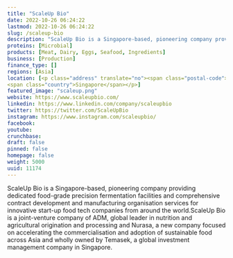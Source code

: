 ```yaml
---
title: "ScaleUp Bio"
date: 2022-10-26 06:24:22
lastmod: 2022-10-26 06:24:22
slug: /scaleup-bio
description: "ScaleUp Bio is a Singapore-based, pioneering company providing dedicated food-grade precision fermentation facilities and comprehensive contract development and manufacturing organisation services for innovative start-up food tech companies from around the world.ScaleUp Bio is a joint-venture company of ADM, global leader in nutrition and agricultural origination and processing and Nurasa, a new company focused on accelerating the commercialisation and adoption of sustainable food across Asia and wholly owned by Temasek, a global investment management company in Singapore."
proteins: [Microbial]
products: [Meat, Dairy, Eggs, Seafood, Ingredients]
business: [Production]
finance_type: []
regions: [Asia]
location: [<p class="address" translate="no"><span class="postal-code">858877</span><br>
<span class="country">Singapore</span></p>]
featured_image: "scaleup.png"
website: https://www.scaleupbio.com/
linkedin: https://www.linkedin.com/company/scaleupbio
twitter: https://twitter.com/ScaleUpBio
instagram: https://www.instagram.com/scaleupbio/
facebook: 
youtube: 
crunchbase: 
draft: false
pinned: false
homepage: false
weight: 5000
uuid: 11174
---
```

ScaleUp Bio is a Singapore-based, pioneering company providing dedicated food-grade precision fermentation facilities and comprehensive contract development and manufacturing organisation services for innovative start-up food tech companies from around the world.ScaleUp Bio is a joint-venture company of ADM, global leader in nutrition and agricultural origination and processing and Nurasa, a new company focused on accelerating the commercialisation and adoption of sustainable food across Asia and wholly owned by Temasek, a global investment management company in Singapore.
